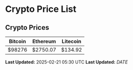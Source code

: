 # Crypto Price List

## Crypto Prices
| Bitcoin | Ethereum | Litecoin |
| ------- | -------- | -------- |
| $98276 | $2750.07 | $134.92 |
**Last Updated:** 2025-02-21 05:30 UTC
**Last Updated:** $DATE$
